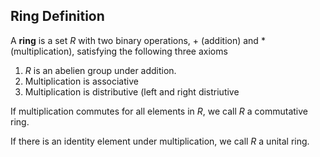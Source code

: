 ## Ring Definition

A **ring** is a set $R$ with two binary operations, $+$ (addition) and $\ast$ (multiplication), satisfying the following three axioms

1. $R$ is an abelien group under addition.
2. Multiplication is associative
3. Multiplication is distributive (left and right distriutive

If multiplication commutes for all elements in $R$, we call $R$ a commutative ring.

If there is an identity element under multiplication, we call $R$ a unital ring.

